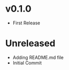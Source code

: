 v0.1.0
==================================
* First Release

Unreleased
==================================
* Adding README.md file
* Initial Commit
